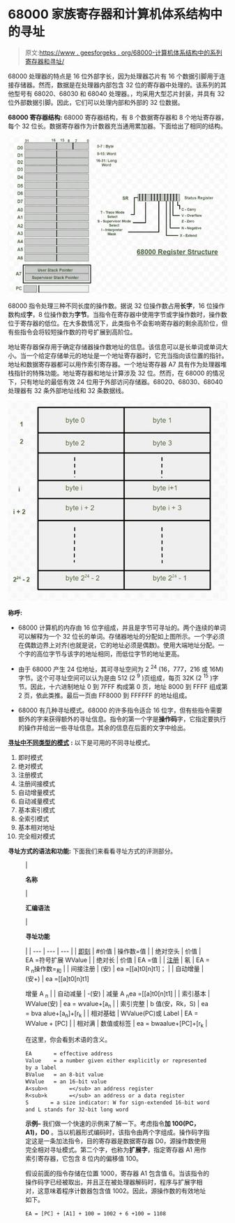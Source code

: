 # 68000 家族寄存器和计算机体系结构中的寻址

> 原文:[https://www . geesforgeks . org/68000-计算机体系结构中的系列寄存器和寻址/](https://www.geeksforgeeks.org/68000-family-registers-and-addressing-in-computer-architecture/)

68000 处理器的特点是 16 位外部字长，因为处理器芯片有 16 个数据引脚用于连接存储器。然而，数据是在处理器内部包含 32 位的寄存器中处理的。该系列的其他型号有 68020、68030 和 68040 处理器。，均采用大型芯片封装，并具有 32 位外部数据引脚。因此，它们可以处理内部和外部的 32 位数据。

**68000 寄存器结构:**
68000 寄存器结构，有 8 个数据寄存器和 8 个地址寄存器，每个 32 位长。数据寄存器作为计数器充当通用累加器。下面给出了相同的结构。

![](img/7373e568e8088138a699e98a522ad10a.png)

68000 指令处理三种不同长度的操作数。据说 32 位操作数占用**长字**，16 位操作数构成**字**，8 位操作数为**字节**。当指令在寄存器中使用字节或字操作数时，操作数位于寄存器的低位。在大多数情况下，此类指令不会影响寄存器的剩余高阶位，但有些指令会将较短操作数的符号扩展到高阶位。

地址寄存器保存用于确定存储器操作数地址的信息。该信息可以是长单词或单词大小。当一个给定存储单元的地址是一个地址寄存器时，它充当指向该位置的指针。地址和数据寄存器都可以用作索引寄存器。一个地址寄存器 A7 具有作为处理器堆栈指针的特殊功能。地址寄存器和地址计算涉及 32 位。然而，在 68000 的情况下，只有地址的最低有效 24 位用于外部访问存储器。68020、68030、68040 处理器有 32 条外部地址线和 32 条数据线。

![](img/4eb820d968b8c4b190c6084721fdbccc.png)

**称呼:**

*   68000 计算机的内存由 16 位字组成，并且是字节可寻址的。两个连续的单词可以解释为一个 32 位长的单词。存储器地址的分配如上图所示。一个字必须在偶数边界上对齐(也就是说，它的地址必须是偶数)。使用大端地址分配。一个字的高位字节与该字的地址相同，而低位字节的地址更高。

*   由于 68000 产生 24 位地址，其可寻址空间为 2 <sup>24</sup> (16，777，216 或 16M)字节。这个可寻址空间可以认为是由 512 (2 <sup>9</sup> )页组成，每页 32K (2 <sup>15</sup> )字节。因此，十六进制地址 0 到 7FFF 构成第 0 页，地址 8000 到 FFFF 组成第 2 页，依此类推。最后一页由 FF8000 到 FFFFFF 的地址组成。

*   68000 有几种寻址模式。68000 的许多指令适合 16 位字，但有些指令需要额外的字来获得额外的寻址信息。指令的第一个字是**操作码**字，它指定要执行的操作并给出一些寻址信息。其余的信息在后面的文字中给出。

[**寻址中不同类型的模式**](https://www.geeksforgeeks.org/addressing-modes/) **:**
以下是可用的不同寻址模式。

1.  即时模式
2.  绝对模式
3.  注册模式
4.  注册间接模式
5.  自动增量模式
6.  自动减量模式
7.  基本索引模式
8.  全索引模式
9.  基本相对地址
10.  完全相对模式

**寻址方式的语法和功能:**
下面我们来看看寻址方式的评测部分。

<figure class="table">

| 

**名称**

 | 

**汇编语法**

 | 

**寻址功能**

 |
| --- | --- | --- |
| [即刻](https://www.geeksforgeeks.org/difference-between-direct-and-immediate-addressing-modes/) | #价值 | 操作数=值 |
| 绝对空头 | 价值 | EA =符号扩展 WValue |
| 绝对长 | 价值 | EA =值 |
| [注册](https://www.geeksforgeeks.org/difference-between-register-mode-and-register-indirect-mode/) | 氡 | EA = R <sub>n</sub>操作数=<sub>和</sub> |
| 间接注册 | (安) | ea =[[a]t0[n]t1]； |
| 自动增量 | (安+) | ea =[[a]t0[n]t1]

增量 A <sub>n</sub> |
| 自动减量 | -(安) | 减量 A <sub>n</sub>ea =[[a]t0[n]t1] |
| 索引基本 | WValue(安) | ea = wvalue+[a<sub>n</sub> |
| 索引完整 | b 值(安，Rk，S) | ea = bva alue+[a<sub>n</sub>]+[r<sub>k</sub> |
| 相对基础 | WValue(PC)或 Label | EA = WValue + [PC] |
| 相对满 | 数值或标签 | ea = bwaalue+[PC]+[r<sub>k</sub> |

在这里，你会看到术语的含义。

```
EA       = effective address
Value    = a number given either explicitly or represented by a label
BValue   = an 8-bit value
WValue   = an 16-bit value
A<sub>n       =</sub> an address register
R<sub>k       =</sub> an address or a data register
S       = a size indicator: W for sign-extended 16-bit word and L stands for 32-bit long word
```

**示例–**
我们做一个快速的示例来了解一下。考虑指令**加 100(PC，A1)，D0** 。当以机器形式编码时，该指令由两个字组成。操作码字指定这是一条加法指令，目的寄存器是数据寄存器 D0，源操作数使用完全相对寻址模式。第二个字，也称为**扩展字**，指定寄存器 A1 用作索引寄存器，它包含 8 位内的偏移值 100。

假设前面的指令存储在位置 1000，寄存器 A1 包含值 6。当该指令的操作码字已经被取出，并且正在被处理器解码时，程序与扩展字相对，这意味着程序计数器包含值 1002。因此，源操作数的有效地址如下。

```
EA = [PC] + [A1] + 100 = 1002 + 6 +100 = 1108
```

</figure>